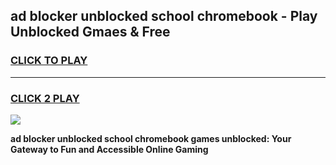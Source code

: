 
## ad blocker unblocked school chromebook - Play Unblocked Gmaes & Free
<h3>
<a href="https://news.freeplayer.one?title=ad_blocker_unblocked_school_chromebook&ref=23F">CLICK TO PLAY</a></h3>
<hr>

<h3>
<a href="https://news.freeplayer.one?title=ad_blocker_unblocked_school_chromebook&ref=23F">CLICK 2 PLAY</a>
  
</h3>

<a href="https://news.freeplayer.one?title=ad_blocker_unblocked_school_chromebook&ref=23F/"><img src="https://clearcache.store/games.png"></a>


**ad blocker unblocked school chromebook games unblocked: Your Gateway to Fun and Accessible Online Gaming**
